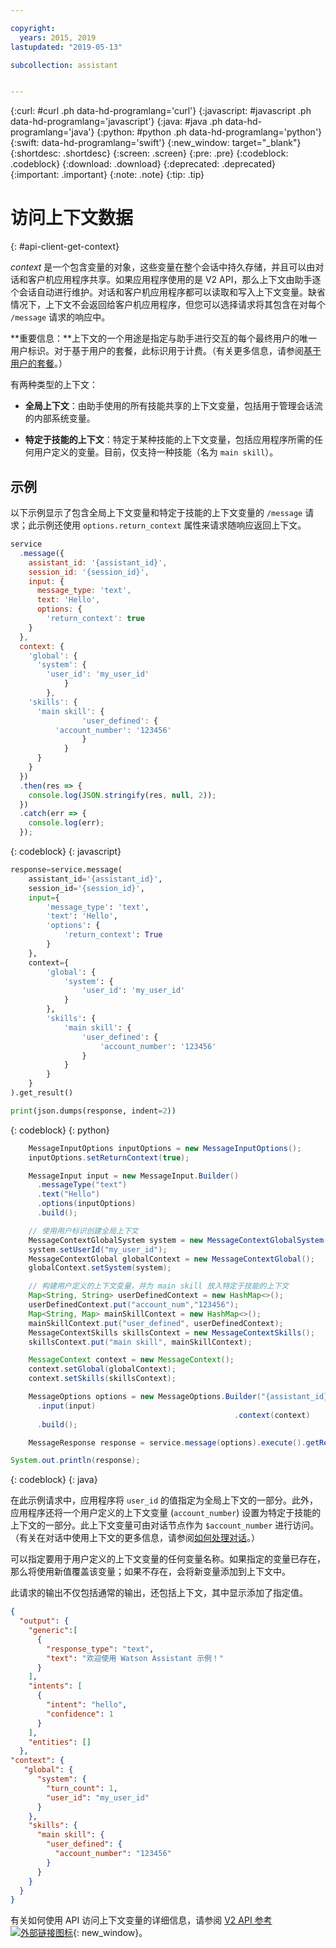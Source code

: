 ```yaml
---

copyright:
  years: 2015, 2019
lastupdated: "2019-05-13"

subcollection: assistant


---
```


{:curl: #curl .ph data-hd-programlang='curl'}
{:javascript: #javascript .ph data-hd-programlang='javascript'}
{:java: #java .ph data-hd-programlang='java'}
{:python: #python .ph data-hd-programlang='python'}
{:swift: data-hd-programlang='swift'}
{:new_window: target="_blank"}
{:shortdesc: .shortdesc}
{:screen: .screen}
{:pre: .pre}
{:codeblock: .codeblock}
{:download: .download}
{:deprecated: .deprecated}
{:important: .important}
{:note: .note}
{:tip: .tip}

# 访问上下文数据
{: #api-client-get-context}

*context* 是一个包含变量的对象，这些变量在整个会话中持久存储，并且可以由对话和客户机应用程序共享。如果应用程序使用的是 V2 API，那么上下文由助手逐个会话自动进行维护。对话和客户机应用程序都可以读取和写入上下文变量。缺省情况下，上下文不会返回给客户机应用程序，但您可以选择请求将其包含在对每个 `/message` 请求的响应中。

**重要信息：**上下文的一个用途是指定与助手进行交互的每个最终用户的唯一用户标识。对于基于用户的套餐，此标识用于计费。（有关更多信息，请参阅[基于用户的套餐](/docs/services/assistant?topic=assistant-services-information#user-based-plans)。）

有两种类型的上下文：

- **全局上下文**：由助手使用的所有技能共享的上下文变量，包括用于管理会话流的内部系统变量。

- **特定于技能的上下文**：特定于某种技能的上下文变量，包括应用程序所需的任何用户定义的变量。目前，仅支持一种技能（名为 `main skill`）。

## 示例

以下示例显示了包含全局上下文变量和特定于技能的上下文变量的 `/message` 请求；此示例还使用 `options.return_context` 属性来请求随响应返回上下文。

```javascript
service
  .message({
    assistant_id: '{assistant_id}',
    session_id: '{session_id}',
    input: {
      message_type: 'text',
      text: 'Hello',
      options: {
        'return_context': true
    }
  },
  context: {
    'global': {
      'system': {
        'user_id': 'my_user_id'
            }
        },
    'skills': {
      'main skill': {
                'user_defined': {
          'account_number': '123456'
                }
            }
      }
    }
  })
  .then(res => {
    console.log(JSON.stringify(res, null, 2));
  })
  .catch(err => {
    console.log(err);
  });
```
{: codeblock}
{: javascript}

```python
response=service.message(
    assistant_id='{assistant_id}',
    session_id='{session_id}',
    input={
        'message_type': 'text',
        'text': 'Hello',
        'options': {
            'return_context': True
        }
    },
    context={
        'global': {
            'system': {
                'user_id': 'my_user_id'
            }
        },
        'skills': {
            'main skill': {
                'user_defined': {
                    'account_number': '123456'
                }
            }
        }
    }
).get_result()

print(json.dumps(response, indent=2))
```
{: codeblock}
{: python}

```java
    MessageInputOptions inputOptions = new MessageInputOptions();
    inputOptions.setReturnContext(true);

    MessageInput input = new MessageInput.Builder()
      .messageType("text")
      .text("Hello")
      .options(inputOptions)
      .build();

    // 使用用户标识创建全局上下文
    MessageContextGlobalSystem system = new MessageContextGlobalSystem();
    system.setUserId("my_user_id");
    MessageContextGlobal globalContext = new MessageContextGlobal();
    globalContext.setSystem(system);

    // 构建用户定义的上下文变量，并为 main skill 放入特定于技能的上下文
    Map<String, String> userDefinedContext = new HashMap<>();
    userDefinedContext.put("account_num","123456");
    Map<String, Map> mainSkillContext = new HashMap<>();
    mainSkillContext.put("user_defined", userDefinedContext);
    MessageContextSkills skillsContext = new MessageContextSkills();
    skillsContext.put("main skill", mainSkillContext);

    MessageContext context = new MessageContext();
    context.setGlobal(globalContext);
    context.setSkills(skillsContext);

    MessageOptions options = new MessageOptions.Builder("{assistant_id}", "{session_id}")
      .input(input)
                                                  .context(context)
      .build();

    MessageResponse response = service.message(options).execute().getResult();

System.out.println(response);
```
{: codeblock}
{: java}

在此示例请求中，应用程序将 `user_id` 的值指定为全局上下文的一部分。此外，应用程序还将一个用户定义的上下文变量 (`account_number`) 设置为特定于技能的上下文的一部分。此上下文变量可由对话节点作为 `$account_number` 进行访问。（有关在对话中使用上下文的更多信息，请参阅[如何处理对话](/docs/services/assistant?topic=assistant-dialog-runtime)。）

可以指定要用于用户定义的上下文变量的任何变量名称。如果指定的变量已存在，那么将使用新值覆盖该变量；如果不存在，会将新变量添加到上下文中。

此请求的输出不仅包括通常的输出，还包括上下文，其中显示添加了指定值。

```json
{
  "output": {
    "generic":[
      {
        "response_type": "text",
        "text": "欢迎使用 Watson Assistant 示例！"
      }
    ],
    "intents": [
      {
        "intent": "hello",
        "confidence": 1
      }
    ],
    "entities": []
  },
"context": {
   "global": {
      "system": {
        "turn_count": 1,
        "user_id": "my_user_id"
      }
    },
    "skills": {
      "main skill": {
        "user_defined": {
          "account_number": "123456"
        }
      }
    }
  }
}
```

有关如何使用 API 访问上下文变量的详细信息，请参阅 [V2 API 参考 ![外部链接图标](../../icons/launch-glyph.svg "外部链接图标")](https://{DomainName}/apidocs/assistant-v2#send-user-input-to-assistant){: new_window}。
